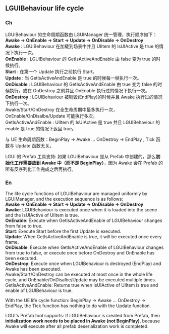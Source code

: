 ## LGUIBehaviour life cycle

### Ch
LGUIBehaviour 的生命周期函数由 LGUIManager 统一管理，执行顺序如下：  
**Awake -> OnEnable -> Start -> Update -> OnDisable -> OnDestroy**  
**Awake** : LGUIBehaviour 在加载到场景中并且 UIItem 的 IsUIActive 是 true 的情况下执行一次。  
**OnEnable** : LGUIBehaviour 的 GetIsActiveAndEnable 由 false 变为 true 的时候执行。  
**Start** : 在第一个 Update 执行之前执行 Start。  
**Update** : 当 GetIsActiveAndEnable 是 true 的时候每一帧执行一次。  
**OnDisable** : LGUIBehaviour 的 GetIsActiveAndEnable 由 true 变为 false 的时候执行，或在 OnDestroy 之前并且 OnEnable 执行过的情况下执行一次。  
**OnDestroy** : LGUIBehaviour 被销毁(EndPlay)的时候并且 Awake 执行过的情况下执行一次。  
Awake/Start/OnDestroy 在全生命周期中最多执行一次，OnEnable/OnDisalbe/Update 可能执行多次。  
GetIsActiveAndEnable : UIItem 的 IsUIActive 是 true 并且 LGUIBehaviour 的 enable 是 true 的情况下返回 true。  

与 UE 生命周期函数：BeginPlay -> Awake ... OnDestroy -> EndPlay , Tick 函数与 Update 函数无关。  

LGUI 的 Prefab 工具支持: 如果 LGUIBehaviour 是从 Prefab 中创建的，那么**初始化工作需要放到 Awake 中（而不是 BeginPlay）**，因为 Awake 会在 Prefab 的所有反序列化工作完成之后再执行。  



### En
The life cycle functions of LGUIBehaviour are managed uniformly by LGUIManager, and the execution sequence is as follows:  
**Awake -> OnEnable -> Start -> Update -> OnDisable -> OnDestroy**  
**Awake**: LGUIBehaviour is executed once when it is loaded into the scene and the IsUIActive of UIItem is true.  
**OnEnable**: Execute when GetIsActiveAndEnable of LGUIBehaviour changes from false to true.  
**Start**: Execute Start before the first Update is executed.  
**Update**: When GetIsActiveAndEnable is true, it will be executed once every frame.  
**OnDisable**: Execute when GetIsActiveAndEnable of LGUIBehaviour changes from true to false, or execute once before OnDestroy and OnEnable has been executed.  
**OnDestroy**: Execute once when LGUIBehaviour is destroyed (EndPlay) and Awake has been executed.  
Awake/Start/OnDestroy can be executed at most once in the whole life cycle, and OnEnable/OnDisalbe/Update may be executed multiple times.  
GetIsActiveAndEnable: Returns true when IsUIActive of UIItem is true and enable of LGUIBehaviour is true.  

With the UE life cycle function: BeginPlay -> Awake ... OnDestroy -> EndPlay, the Tick function has nothing to do with the Update function.  

LGUI's Prefab tool supports: If LGUIBehaviour is created from Prefab, then **initialization work needs to be placed in Awake (not BeginPlay)**, because Awake will execute after all prefab deserialization work is completed.  